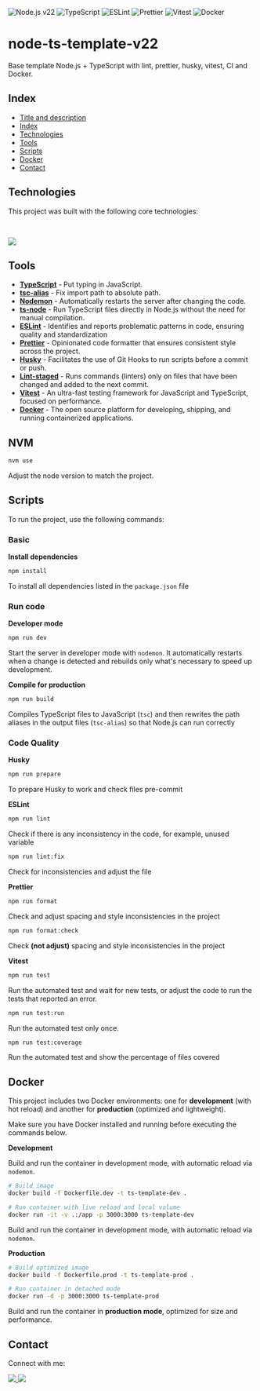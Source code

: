 ![Node.js v22](https://img.shields.io/badge/Node.js-v22-43853D?style=for-the-badge&logo=node.js&logoColor=white)
![TypeScript](https://img.shields.io/badge/TypeScript-007ACC?style=for-the-badge&logo=typescript&logoColor=white)
![ESLint](https://img.shields.io/badge/ESLint-4B32C3?style=for-the-badge&logo=eslint&logoColor=white)
![Prettier](https://img.shields.io/badge/Prettier-FF69B4?style=for-the-badge&logo=prettier&logoColor=white)
![Vitest](https://img.shields.io/badge/Vitest-F7B93E?style=for-the-badge&logo=vitest&logoColor=white)
![Docker](https://img.shields.io/badge/Docker-0db7ed?style=for-the-badge&logo=docker&logoColor=white)

# node-ts-template-v22

Base template Node.js + TypeScript with lint, prettier, husky, vitest, CI and Docker.

## Index

- [Title and description](#node-ts-template-v22)
- [Index](#index)
- [Technologies](#technologies)
- [Tools](#tools)
- [Scripts](#scripts)
- [Docker](#docker)
- [Contact](#contact)

## Technologies

This project was built with the following core technologies:

<br>

<p align="left">
  <img src="https://skillicons.dev/icons?i=nodejs,typescript,vitest,docker" />
</p>

## Tools

- [**TypeScript**](https://github.com/microsoft/TypeScript) - Put typing in JavaScript.
- [**tsc-alias**](https://github.com/justkey007/tsc-alias) - Fix import path to absolute path.
- [**Nodemon**](https://github.com/remy/nodemon) - Automatically restarts the server after changing the code.
- [**ts-node**](hhttps://github.com/TypeStrong/ts-node) - Run TypeScript files directly in Node.js without the need for manual compilation.
- [**ESLint**](https://github.com/eslint/eslint) - Identifies and reports problematic patterns in code, ensuring quality and standardization
- [**Prettier**](https://github.com/prettier/prettier) - Opinionated code formatter that ensures consistent style across the project.
- [**Husky**](https://github.com/typicode/husky) - Facilitates the use of Git Hooks to run scripts before a commit or push.
- [**Lint-staged**](https://github.com/lint-staged/lint-staged) - Runs commands (linters) only on files that have been changed and added to the next commit.
- [**Vitest**](https://github.com/vitest-dev/vitest) - An ultra-fast testing framework for JavaScript and TypeScript, focused on performance.
- [**Docker**](https://www.docker.com/) - The open source platform for developing, shipping, and running containerized applications.

## NVM

``` bash
nvm use
```

Adjust the node version to match the project. 

## Scripts

To run the project, use the following commands:

### Basic

**Install dependencies**

```bash
npm install
```

To install all dependencies listed in the `package.json` file

### Run code

**Developer mode**

```bash
npm run dev
```

Start the server in developer mode with `nodemon`. It automatically restarts when a change is detected and rebuilds only what's necessary to speed up development.

**Compile for production**

```bash
npm run build
```

Compiles TypeScript files to JavaScript (`tsc`) and then rewrites the path aliases in the output files (`tsc-alias`) so that Node.js can run correctly

### **Code Quality**

**Husky**

```bash
npm run prepare
```

To prepare Husky to work and check files pre-commit

**ESLint**

```bash
npm run lint
```

Check if there is any inconsistency in the code, for example, unused variable

```bash
npm run lint:fix
```

Check for inconsistencies and adjust the file

**Prettier**

```bash
npm run format
```

Check and adjust spacing and style inconsistencies in the project

```bash
npm run format:check
```

Check **(not adjust)** spacing and style inconsistencies in the project

**Vitest**

```bash
npm run test
```

Run the automated test and wait for new tests, or adjust the code to run the tests that reported an error.

```bash
npm run test:run
```

Run the automated test only once.

```bash
npm run test:coverage
```

Run the automated test and show the percentage of files covered

## Docker

This project includes two Docker environments: one for **development** (with hot reload) and another for **production** (optimized and lightweight).

Make sure you have Docker installed and running before executing the commands below.

**Development**

Build and run the container in development mode, with automatic reload via `nodemon`.

```bash
# Build image
docker build -f Dockerfile.dev -t ts-template-dev .

# Run container with live reload and local volume
docker run -it -v .:/app -p 3000:3000 ts-template-dev
```

Build and run the container in development mode, with automatic reload via `nodemon`.

**Production**

```bash
# Build optimized image
docker build -f Dockerfile.prod -t ts-template-prod .

# Run container in detached mode
docker run -d -p 3000:3000 ts-template-prod
```

Build and run the container in **production mode**, optimized for size and performance.

## Contact

Connect with me:

<a href="https://github.com/matheusfurlan7" target="_blank">
  <img src="https://img.shields.io/badge/GitHub-100000?style=for-the-badge&logo=github&logoColor=white" />
</a>
<a href="https://www.linkedin.com/in/matheusfurlan7" target="_blank">
  <img src="https://img.shields.io/badge/LinkedIn-0077B5?style=for-the-badge&logo=linkedin&logoColor=white" />
</a>
